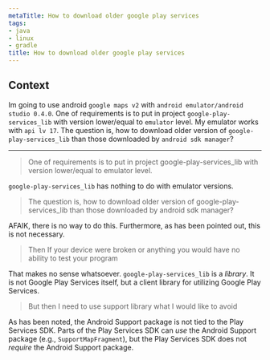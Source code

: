 ```yaml
---
metaTitle: How to download older google play services
tags:
- java
- linux
- gradle
title: How to download older google play services
---
```


## Context

Im going to use android `google maps v2` with `android emulator/android studio 0.4.0`. One of requirements is to put in project `google-play-services_lib` with version lower/equal to `emulator` level. My emulator works with `api lv 17`. The question is, how to download older version of `google-play-services_lib` than those downloaded by `android sdk manager`?



---


> 
> One of requirements is to put in project google-play-services\_lib with version lower/equal to emulator level.
> 
> 
> 


`google-play-services_lib` has nothing to do with emulator versions.



> 
> The question is, how to download older version of google-play-services\_lib than those downloaded by android sdk manager?
> 
> 
> 


AFAIK, there is no way to do this. Furthermore, as has been pointed out, this is not necessary.



> 
> Then If your device were broken or anything you would have no ability to test your program
> 
> 
> 


That makes no sense whatsoever. `google-play-services_lib` is a *library*. It is not Google Play Services itself, but a client library for utilizing Google Play Services.



> 
> But then I need to use support library what I would like to avoid
> 
> 
> 


As has been noted, the Android Support package is not tied to the Play Services SDK. Parts of the Play Services SDK can *use* the Android Support package (e.g., `SupportMapFragment`), but the Play Services SDK does not *require* the Android Support package.

